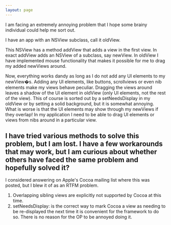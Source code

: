 ```yaml
---
layout: page
---
```


I am facing an extremely annoying problem that I hope some brainy individual could help me sort out.

I have an app with an NSView subclass, call it oldView.

This NSView has a method addView that adds a view in the first view. In exact addView adds an NSView of a subclass, say newView. In oldView I have implemented mouse functionality that makes it possible for me to drag my added newViews around.

 Now, everything works dandy as long as I do not add any UI elements to my newView�s. Adding any UI elements, like buttons, scrollviews or even nib elements make my views behave peculiar. Dragging the views around leaves a shadow of the UI element in oldView (only UI elements, not the rest of the view). This of course is sorted out by a setNeedsDisplay in my oldView or by setting a solid background, but it is somewhat annoying. What is worse is that the UI elements may show through my newViews if they overlap! In my application I need to be able to drag UI elements or views from nibs around in a particular view.

I have tried various methods to solve this problem, but I am lost. I have a few workarounds that may work, but I am curious about whether others have faced the same problem and hopefully solved it?
----
I considered answering on Apple's Cocoa mailing list where this was posted, but I blew it of as an RTFM problem.
1) Overlapping sibling views are explicitly not supported by Cocoa at this time.
2) setNeedsDisplay: is the correct way to mark Cocoa a view as needing to be re-displayed the next time it is convenient for the framework to do so.  There is no reason for the OP to be annoyed doing it.
